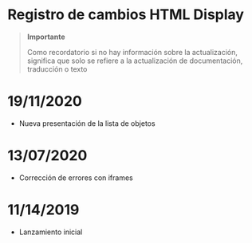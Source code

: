 # Registro de cambios HTML Display

>**Importante**
>
>Como recordatorio si no hay información sobre la actualización, significa que solo se refiere a la actualización de documentación, traducción o texto

# 19/11/2020

- Nueva presentación de la lista de objetos

# 13/07/2020

- Corrección de errores con iframes

# 11/14/2019

- Lanzamiento inicial
